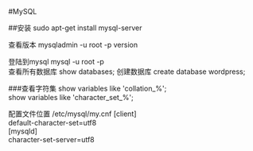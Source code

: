 #MySQL

##安装
sudo apt-get install mysql-server  

查看版本  mysqladmin -u root -p version  


登陆到mysql mysql -u root -p  
查看所有数据库 show databases;
创建数据库 create database wordpress;

###查看字符集
show variables like 'collation_%';  
show variables like 'character_set_%';  

配置文件位置 /etc/mysql/my.cnf
[client]  
default-character-set=utf8  
[mysqld]  
character-set-server=utf8  